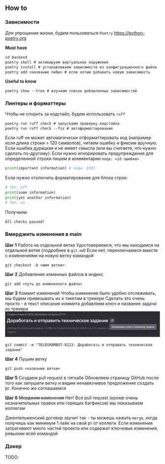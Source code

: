 ## How to
### Зависимости
Для упрощения жизни, будем пользоваться `Poetry` https://python-poetry.org

**Must have**
```shell
cd backend
poetry shell # активируем виртуальное окружение
poetry install # устанавливаем зависимости из конфигурационного файла 
poetry add <название либы> # если хотим добавить новую зависимость
```
**Useful to know**
```shell
poetry show --tree # изучаем список добавленных зависимостей
```

### Линтеры и форматтеры

Чтобы не спорить за кодстайл, будем использовать `ruff`

```shell
poetry run ruff check # запускаем проверку кодстайла
poetry run ruff check --fix # автоформаттирование
```
Если ruff не может автоматически отформаттировать код (например если длина строки > 120 символов), читаем ошибку и фиксим вручную. 
Если ошибка дурацкая и не имеет смысла (или вы считаете, что нужно сделать по-другому):
Если нужно игнорировать предупреждения для определенной строки пишем в комментарии `noqa: <id ошибки>`
```python
print(important information) # noqa: E501
```
Если нужно отключить форматирование для блока строк:
```python
# fmt: off
print(some information)
print(yet another information)
# fmt: on
```
Получаем:
```shell
All checks passed!
```

### Вмерджить изменения в main

**Шаг 1** Работа на отдельной ветке
Удостоверяемся, что мы находимся на отдельной ветке (подробнее в `git.md`)
Если нет, переключаемся вместе с изменениями на новую ветку командой
```shell
git checkout -b <имя ветки>
```

**Шаг 2** Добавление изменных файлов в индекс
```shell
git add <путь до измененного файла>
```
**Шаг 3** Коммит изменений
Чтобы изменения было удобно отслеживать, мы будем привязывать их к тикетам в трекере
Сделать это очень просто - в текст описания коммита добавляем ключ и название задачи из трекера
![Где найти ключ и название задачи](img/tracker.png)
```shell
git commit -m "TELEGRAMBOT-8123: Доработать и отправить техническое задание"
```
**Шаг 4** Пушим ветку
```shell
git push <название ветки>
```
**Шаг 5** Создаем pull request в гитхабе
Обновляем страницу GitHub после того как запушили ветку и видим ненавязчивое предложение создать pr. Конечно же соглашаемся

**Шаг 6** ~~Мерджим изменения~~ 
Нет! Все pull request (кроме очень незначительных правок или горящих багфиксов) мы показываем коллегам

Джентельменский договор звучит так - ты можешь нажать `merge`, когда получишь как минимум 1 лайк на свой pr от коллеги. Если изменения затрагивают много частей проекта или содержат ключевые изменения, ревьюим всей командой

### Докер

TODO: